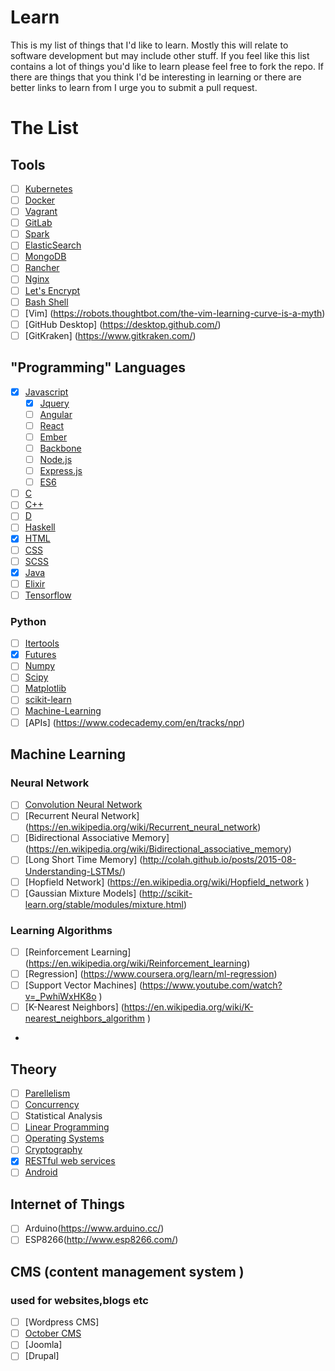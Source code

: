 # Learn
This is my list of things that I'd like to learn. Mostly this will relate to software development but may include other stuff. If you feel like this list contains a lot of things you'd like to learn please feel free to fork the repo. If there are things that you think I'd be interesting in learning or there are better links to learn from I urge you to submit a pull request.

# The List

## Tools

- [ ] [Kubernetes](http://kubernetes.io/)
- [ ] [Docker](https://www.docker.com/)
- [ ] [Vagrant](https://www.vagrantup.com/)
- [ ] [GitLab](https://gitlab.com/)
- [ ] [Spark](spark.apache.org/)
- [ ] [ElasticSearch](https://github.com/elastic/elasticsearch)
- [ ] [MongoDB](https://www.mongodb.com/)
- [ ] [Rancher](http://rancher.com/)
- [ ] [Nginx](https://www.nginx.com)
- [ ] [Let's Encrypt](https://letsencrypt.org/)
- [ ] [Bash Shell](http://www.bash.academy/)
- [ ] [Vim] (https://robots.thoughtbot.com/the-vim-learning-curve-is-a-myth)
- [ ] [GitHub Desktop] (https://desktop.github.com/)
- [ ] [GitKraken] (https://www.gitkraken.com/)

## "Programming" Languages

- [x] [Javascript](https://www.javascript.com/)
  - [x] [Jquery](https://jquery.com/)
  - [ ] [Angular](https://angularjs.org/)
  - [ ] [React](https://facebook.github.io/react/)
  - [ ] [Ember](emberjs.com/)
  - [ ] [Backbone](backbonejs.org/)
  - [ ] [Node.js](https://nodejs.org/en/)
  - [ ] [Express.js](https://expressjs.com/)
  - [ ] [ES6](https://en.wikipedia.org/wiki/ECMAScript#6th_Edition_-_ECMAScript_2015)
- [ ] [C](http://www.tutorialspoint.com/cprogramming/)
- [ ] [C++](http://www.tutorialspoint.com/cplusplus/)
- [ ] [D](https://dlang.org/)
- [ ] [Haskell](https://www.haskell.org/)
- [x] [HTML](https://www.w3.org/html/)
- [ ] [CSS](https://www.w3.org/Style/CSS/Overview.en.html)
- [ ] [SCSS](http://sass-lang.com/)
- [x] [Java](http://www.tutorialspoint.com/java/)
- [ ] [Elixir](http://elixir-lang.org/)
- [ ] [Tensorflow](https://www.tensorflow.org/)

### Python

- [ ] [Itertools](https://docs.python.org/3/library/itertools.html)
- [x] [Futures](https://docs.python.org/3/library/concurrent.futures.html)
- [ ] [Numpy](http://www.numpy.org/)
- [ ] [Scipy](https://scipy.org/)
- [ ] [Matplotlib](http://matplotlib.org/)
- [ ] [scikit-learn](http://scikit-learn.org/)
- [ ] [Machine-Learning](https://en.wikipedia.org/wiki/Machine_learning)
- [ ] [APIs] (https://www.codecademy.com/en/tracks/npr)

## Machine Learning


### Neural Network

- [ ] [Convolution Neural Network](https://en.wikipedia.org/wiki/Convolutional_neural_network)
- [ ] [Recurrent Neural Network] (https://en.wikipedia.org/wiki/Recurrent_neural_network)
- [ ] [Bidirectional Associative Memory] (https://en.wikipedia.org/wiki/Bidirectional_associative_memory)
- [ ] [Long Short Time Memory] (http://colah.github.io/posts/2015-08-Understanding-LSTMs/)
- [ ] [Hopfield Network] (https://en.wikipedia.org/wiki/Hopfield_network
)
- [ ] [Gaussian Mixture Models] (http://scikit-learn.org/stable/modules/mixture.html) 

### Learning Algorithms

- [ ] [Reinforcement Learning] (https://en.wikipedia.org/wiki/Reinforcement_learning)
- [ ] [Regression] (https://www.coursera.org/learn/ml-regression)
- [ ] [Support Vector Machines] (https://www.youtube.com/watch?v=_PwhiWxHK8o
)
- [ ] [K-Nearest Neighbors] (https://en.wikipedia.org/wiki/K-nearest_neighbors_algorithm
)
- 


## Theory

- [ ] [Parellelism](https://computing.llnl.gov/tutorials/parallel_comp/)
- [ ] [Concurrency](https://en.wikipedia.org/wiki/Concurrency_(computer_science))
- [ ] Statistical Analysis
- [ ] [Linear Programming](https://www.math.ucla.edu/~tom/LP.pdf)
- [ ] [Operating Systems](https://www.udacity.com/wiki/ud923)
- [ ] [Cryptography](https://www.coursera.org/learn/crypto)
- [x] [RESTful web services](https://en.wikipedia.org/wiki/Representational_state_transfer)
- [ ] [Android](https://developer.android.com/training/index.html)

## Internet of Things
- [ ] Arduino(https://www.arduino.cc/)
- [ ] ESP8266(http://www.esp8266.com/)

## CMS (content management system )
### used for websites,blogs etc
- [ ] [Wordpress CMS]
- [ ] [October CMS](https://octobercms.com/docs/cms/themes)
- [ ] [Joomla]
- [ ] [Drupal]
